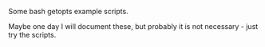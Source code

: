 
Some bash getopts example scripts.

Maybe one day I will document these, but probably it is not necessary - just try the scripts.

